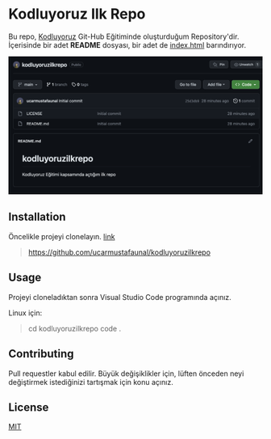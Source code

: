 # Kodluyoruz Ilk Repo

Bu repo, [Kodluyoruz](https://kodluyoruz.org/) Git-Hub Eğitiminde oluşturduğum Repository'dir. İçerisinde bir adet **README** dosyası, bir adet de [index.html](index.html) barındırıyor.

![Proje Görüntüsü](ss.png)

## Installation

Öncelikle projeyi clonelayın. [link](https://github.com/ucarmustafaunal/kodluyoruzilkrepo)

> https://github.com/ucarmustafaunal/kodluyoruzilkrepo

## Usage

Projeyi cloneladıktan sonra Visual Studio Code programında açınız.

Linux için:

>cd kodluyoruzilkrepo
>code .

## Contributing

Pull requestler kabul edilir. Büyük değişiklikler için, lüften önceden neyi değiştirmek istediğinizi tartışmak için konu açınız.

## License

[MIT](https://choosealicense.com/licenses/mit/)